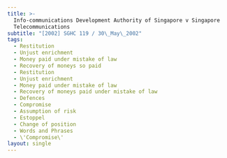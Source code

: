 ```yaml
---
title: >-
  Info-communications Development Authority of Singapore v Singapore
  Telecommunications
subtitle: "[2002] SGHC 119 / 30\_May\_2002"
tags:
  - Restitution
  - Unjust enrichment
  - Money paid under mistake of law
  - Recovery of moneys so paid
  - Restitution
  - Unjust enrichment
  - Money paid under mistake of law
  - Recovery of moneys paid under mistake of law
  - Defences
  - Compromise
  - Assumption of risk
  - Estoppel
  - Change of position
  - Words and Phrases
  - \'Compromise\'
layout: single
---
```


